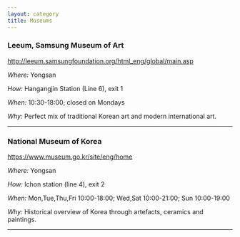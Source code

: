 ```yaml
---
layout: category
title: Museums 
---
```


### Leeum, Samsung Museum of Art

<http://leeum.samsungfoundation.org/html_eng/global/main.asp>

_Where:_ Yongsan

_How:_ Hangangjin Station (Line 6), exit 1

_When:_ 10:30-18:00; closed on Mondays

_Why:_ Perfect mix of traditional Korean art and modern international art.

------
### National Museum of Korea

<https://www.museum.go.kr/site/eng/home>

_Where:_ Yongsan

_How:_ Ichon station (line 4), exit 2

_When:_ Mon,Tue,Thu,Fri 10:00-18:00; Wed,Sat 10:00-21:00; Sun 10:00-19:00

_Why:_ Historical overview of Korea through artefacts, ceramics and paintings.

------


